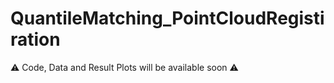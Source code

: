 # QuantileMatching_PointCloudRegistiration

:warning: Code, Data and Result Plots will be available soon :warning: 